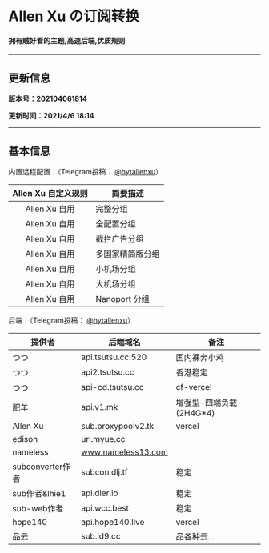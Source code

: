 # Allen Xu の订阅转换

#### 拥有贼好看的主题,高速后端,优质规则

------

## 更新信息

**版本号：202104061814**

**更新时间：2021/4/6 18:14**

------

## 基本信息

内置远程配置：（Telegram投稿： [@hytallenxu](https://t.me/hytallenxu)）

| Allen Xu 自定义规则 | 简要描述       |
| :------: | ------------------------ |
| Allen Xu 自用 | 完整分组   |
| Allen Xu 自用 | 全配置分组 |
| Allen Xu 自用 | 截拦广告分组 |
| Allen Xu 自用 | 多国家精简版分组 |
| Allen Xu 自用 | 小机场分组 |
| Allen Xu 自用 | 大机场分组 |
| Allen Xu 自用 | Nanoport 分组 |


后端：（Telegram投稿： [@hytallenxu](https://t.me/hytallenxu)）

| 提供者           | 后端域名                                  | 备注                     |
| ---------------- | ----------------------------------------- | ------------------------ |
| つつ             | api.tsutsu.cc:520                         | 国内裸奔小鸡             |
| つつ             | api2.tsutsu.cc                            | 香港稳定                 |
| つつ             | api-cd.tsutsu.cc                          | cf-vercel            |
| 肥羊             | api.v1.mk                                 | 增强型-四端负载 (2H4G*4) |
| Allen Xu         | sub.proxypoolv2.tk                        | vercel                   |
| edison           | url.myue.cc                               |  |
| nameless           | www.nameless13.com                              |  |
| subconverter作者 | subcon.dlj.tf                             | 稳定                     |
| sub作者&lhie1    | api.dler.io                               | 稳定                     |
| sub-web作者      | api.wcc.best                              | 稳定                     |
| hope140          | api.hope140.live                          | vercel                   |
| 品云             | sub.id9.cc                                | 品各种云...              |

